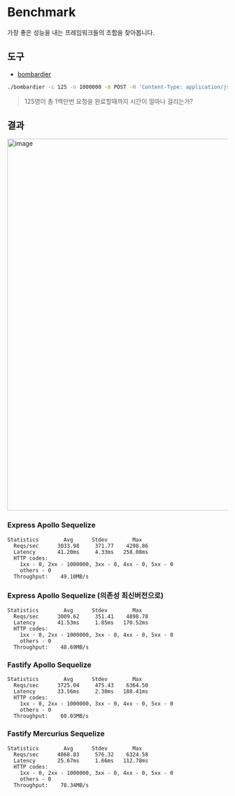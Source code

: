 # Benchmark

가장 좋은 성능을 내는 프레임워크들의 조합을 찾아봅니다.

## 도구

- [bombardier](https://github.com/codesenberg/bombardier)

```sh
./bombardier -c 125 -n 1000000 -m POST -H 'Content-Type: application/json' -b '{"query":"{\n  blogs(input: {dummy1: \"\", dummy2: \"\", dummy3: \"\"}) {\n    id\n    title\n    content\n    createdAt\n    updatedAt\n  }\n}"}' http://localhost:3000/graphql
```

> 125명이 총 1백만번 요청을 완료할때까지 시간이 얼마나 걸리는가?

## 결과

<img width="848" alt="image" src="https://github.com/rhea-so/benchmark/assets/25793226/3499e762-6584-4990-9249-1d3d3c65439b">

### Express Apollo Sequelize

```
Statistics        Avg      Stdev        Max
  Reqs/sec      3033.98     371.77    4298.86
  Latency       41.20ms     4.33ms   258.08ms
  HTTP codes:
    1xx - 0, 2xx - 1000000, 3xx - 0, 4xx - 0, 5xx - 0
    others - 0
  Throughput:    49.10MB/s
```

### Express Apollo Sequelize (의존성 최신버전으로)

```
Statistics        Avg      Stdev        Max
  Reqs/sec      3009.62     351.41    4898.78
  Latency       41.53ms     1.85ms   170.52ms
  HTTP codes:
    1xx - 0, 2xx - 1000000, 3xx - 0, 4xx - 0, 5xx - 0
    others - 0
  Throughput:    48.69MB/s
```

### Fastify Apollo Sequelize

```
Statistics        Avg      Stdev        Max
  Reqs/sec      3725.04     475.43    6364.50
  Latency       33.56ms     2.30ms   188.41ms
  HTTP codes:
    1xx - 0, 2xx - 1000000, 3xx - 0, 4xx - 0, 5xx - 0
    others - 0
  Throughput:    60.03MB/s
```

### Fastify Mercurius Sequelize

```
Statistics        Avg      Stdev        Max
  Reqs/sec      4868.83     576.32    6324.58
  Latency       25.67ms     1.66ms   112.78ms
  HTTP codes:
    1xx - 0, 2xx - 1000000, 3xx - 0, 4xx - 0, 5xx - 0
    others - 0
  Throughput:    78.34MB/s
```
